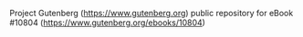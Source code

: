 Project Gutenberg (https://www.gutenberg.org) public repository for eBook #10804 (https://www.gutenberg.org/ebooks/10804)
